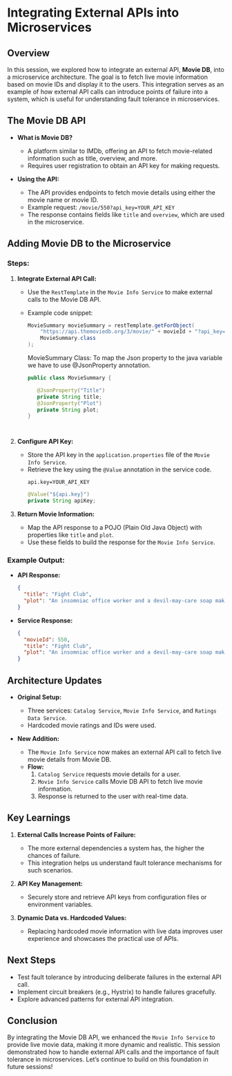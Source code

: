 # Integrating External APIs into Microservices

## Overview
In this session, we explored how to integrate an external API, **Movie DB**, into a microservice architecture. The goal is to fetch live movie information based on movie IDs and display it to the users. This integration serves as an example of how external API calls can introduce points of failure into a system, which is useful for understanding fault tolerance in microservices.

## The Movie DB API
- **What is Movie DB?**
  - A platform similar to IMDb, offering an API to fetch movie-related information such as title, overview, and more.
  - Requires user registration to obtain an API key for making requests.

- **Using the API:**
  - The API provides endpoints to fetch movie details using either the movie name or movie ID.
  - Example request: `/movie/550?api_key=YOUR_API_KEY`
  - The response contains fields like `title` and `overview`, which are used in the microservice.

## Adding Movie DB to the Microservice

### Steps:
1. **Integrate External API Call:**
   - Use the `RestTemplate` in the `Movie Info Service` to make external calls to the Movie DB API.
   - Example code snippet:
     ```java
     MovieSummary movieSummary = restTemplate.getForObject(
         "https://api.themoviedb.org/3/movie/" + movieId + "?api_key=" + apiKey,
         MovieSummary.class
     );
     ```

     MovieSummary Class:
     To map the Json property to the java variable we have to use @JsonProperty annotation.
     ```java
     public class MovieSummary {

        @JsonProperty("Title")
        private String title;
        @JsonProperty("Plot")
        private String plot;
     }
   ```
   

3. **Configure API Key:**
   - Store the API key in the `application.properties` file of the `Movie Info Service`.
   - Retrieve the key using the `@Value` annotation in the service code.
     ```properties
     api.key=YOUR_API_KEY
     ```
     ```java
     @Value("${api.key}")
     private String apiKey;
     ```

4. **Return Movie Information:**
   - Map the API response to a POJO (Plain Old Java Object) with properties like `title` and `plot`.
   - Use these fields to build the response for the `Movie Info Service`.

### Example Output:
- **API Response:**
  ```json
  {
    "title": "Fight Club",
    "plot": "An insomniac office worker and a devil-may-care soap maker form an underground fight club."
  }
  ```
- **Service Response:**
  ```json
  {
    "movieId": 550,
    "title": "Fight Club",
    "plot": "An insomniac office worker and a devil-may-care soap maker form an underground fight club."
  }
  ```

## Architecture Updates
- **Original Setup:**
  - Three services: `Catalog Service`, `Movie Info Service`, and `Ratings Data Service`.
  - Hardcoded movie ratings and IDs were used.

- **New Addition:**
  - The `Movie Info Service` now makes an external API call to fetch live movie details from Movie DB.
  - **Flow:**
    1. `Catalog Service` requests movie details for a user.
    2. `Movie Info Service` calls Movie DB API to fetch live movie information.
    3. Response is returned to the user with real-time data.

## Key Learnings
1. **External Calls Increase Points of Failure:**
   - The more external dependencies a system has, the higher the chances of failure.
   - This integration helps us understand fault tolerance mechanisms for such scenarios.

2. **API Key Management:**
   - Securely store and retrieve API keys from configuration files or environment variables.

3. **Dynamic Data vs. Hardcoded Values:**
   - Replacing hardcoded movie information with live data improves user experience and showcases the practical use of APIs.

## Next Steps
- Test fault tolerance by introducing deliberate failures in the external API call.
- Implement circuit breakers (e.g., Hystrix) to handle failures gracefully.
- Explore advanced patterns for external API integration.

## Conclusion
By integrating the Movie DB API, we enhanced the `Movie Info Service` to provide live movie data, making it more dynamic and realistic. This session demonstrated how to handle external API calls and the importance of fault tolerance in microservices. Let’s continue to build on this foundation in future sessions!

